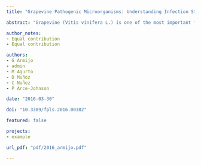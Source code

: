 ```yaml
---
title: "Grapevine Pathogenic Microorganisms: Understanding Infection Strategies and Host Response Scenarios"

abstract: "Grapevine (Vitis vinifera L.) is one of the most important fruit crop worldwide. Commercial cultivars are greatly affected by a large number of pathogenic microorganisms that cause diseases during pre- and/or post-harvest periods, affecting production, processing and export, along with fruit quality. Among the potential threats, we can find bacteria, fungi, oomycete, or viruses with different life cycles, infection mechanisms and evasion strategies. While plant-pathogen interactions are cycles of resistance and susceptibility, resistance traits from natural resources are selected and may be used for breeding purposes and for a sustainable agriculture. In this context, here we summarize some of the most important diseases affecting V. vinifera together with their causal agents. The aim of this work is to bring a comprehensive review of the infection strategies deployed by significant types of pathogens while understanding the host response in both resistance and susceptibility scenarios. New approaches being used to uncover grapevine status during biotic stresses and scientific-based procedures needed to control plant diseases and crop protection are also addressed."

author_notes:
- Equal contribution
- Equal contribution

authors:
- G Armijo
- admin
- M Agurto
- D Muñoz
- C Nuñez
- P Arce-Johnson

date: "2016-03-30"

doi: "10.3389/fpls.2016.00382"

featured: false

projects:
- example

url_pdf: "pdf/2016_armijo.pdf"

---
```

